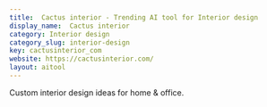 ```yaml
---
title:  Cactus interior - Trending AI tool for Interior design
display_name:  Cactus interior
category: Interior design
category_slug: interior-design
key: cactusinterior_com
website: https://cactusinterior.com/
layout: aitool
---
```


Custom interior design ideas for home & office.
